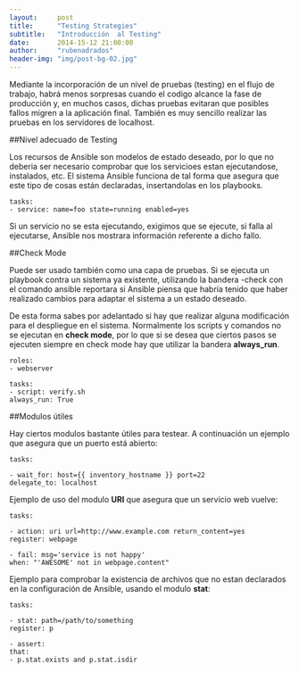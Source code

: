 ```yaml
---
layout:     post
title:      "Testing Strategies"
subtitle:   "Introducción  al Testing"
date:       2014-15-12 21:00:00
author:     "rubenadrados"
header-img: "img/post-bg-02.jpg"
---
```



Mediante la incorporación de un nivel de pruebas (testing) en el flujo de trabajo, habrá menos sorpresas cuando el codigo alcance la fase de producción y, en muchos casos, dichas pruebas evitaran que posibles fallos migren a la aplicación final. También es muy sencillo realizar las pruebas en los servidores de localhost.

##Nivel adecuado de Testing

Los recursos de Ansible son modelos de estado deseado, por lo que no deberia ser necesario comprobar que los servicioes estan ejecutandose, instalados, etc. El sistema Ansible funciona de tal forma que asegura que este tipo de cosas están declaradas, insertandolas en los playbooks.


    tasks:
    - service: name=foo state=running enabled=yes

Si un servicio no se esta ejecutando, exigimos que se ejecute, si falla al ejecutarse, Ansible nos mostrara información referente a dicho fallo.

##Check Mode

Puede ser usado también como una capa de pruebas. Si se ejecuta un playbook contra un sistema ya existente, utilizando la bandera -check con el comando ansible reportara si Ansible piensa que habría tenido que haber realizado cambios para adaptar el sistema a un estado deseado.

De esta forma sabes por adelantado si hay que realizar alguna modificación para el despliegue en el sistema. Normalmente los scripts y comandos no se ejecutan en **check mode**, por lo que si se desea que ciertos pasos se ejecuten siempre en check mode hay que utilizar la bandera **always_run**.

    roles:
    - webserver

    tasks:
    - script: verify.sh
    always_run: True

##Modulos útiles

Hay ciertos modulos bastante útiles para testear. A continuación un ejemplo que asegura que un puerto está abierto:

    tasks:

    - wait_for: host={{ inventory_hostname }} port=22
    delegate_to: localhost

Ejemplo de uso del modulo **URI** que asegura que un servicio web vuelve:

    tasks:

    - action: uri url=http://www.example.com return_content=yes
    register: webpage

    - fail: msg='service is not happy'
    when: "'AWESOME' not in webpage.content"

Ejemplo para comprobar la existencia de archivos que no estan declarados en la configuración de Ansible, usando el modulo **stat**:

    tasks:

    - stat: path=/path/to/something
    register: p

    - assert:
    that:
    - p.stat.exists and p.stat.isdir
